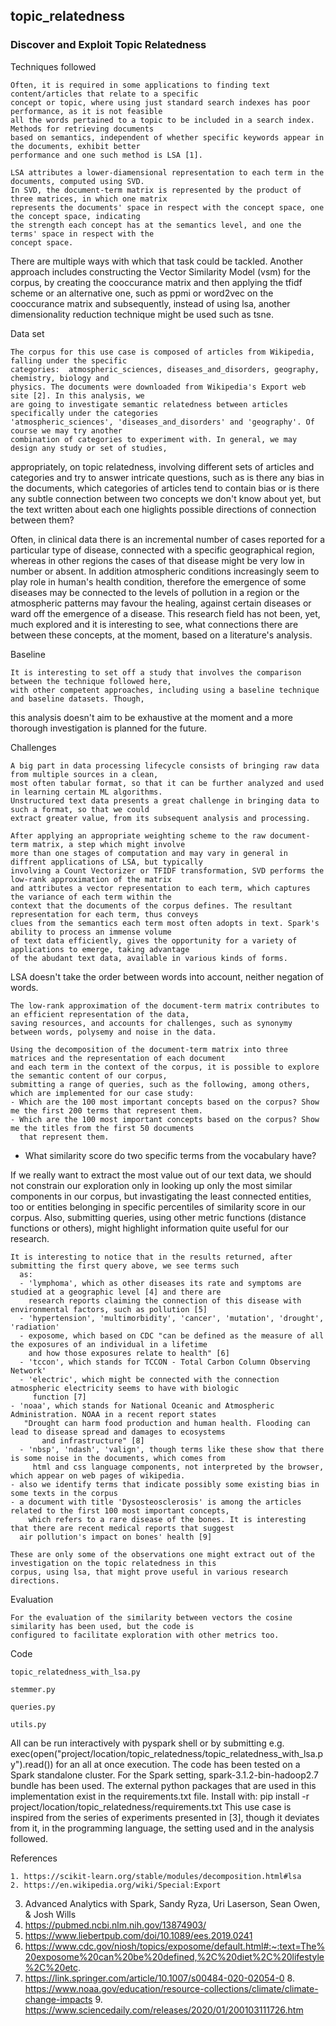 ## topic_relatedness

### Discover and Exploit Topic Relatedness

    
 
Techniques followed
 
	Often, it is required in some applications to finding text content/articles that relate to a specific
	concept or topic, where using just standard search indexes has poor performance, as it is not feasible 
	all the words pertained to a topic to be included in a search index. Methods for retrieving documents 
	based on semantics, independent of whether specific keywords appear in the documents, exhibit better
	performance and one such method is LSA [1].
	
	LSA attributes a lower-diamensional representation to each term in the documents, computed using SVD.
	In SVD, the document-term matrix is represented by the product of three matrices, in which one matrix 
	represents the documents' space in respect with the concept space, one the concept space, indicating 
	the strength each concept has at the semantics level, and one the terms' space in respect with the
	concept space.
	
  There are multiple ways with which that task could be tackled. Another approach includes constructing
	the Vector Similarity Model (vsm) for the corpus, by creating the cooccurance matrix and then applying
	the tfidf scheme or an alternative one, such as ppmi or word2vec on the cooccurance matrix and 
	subsequently, instead of using lsa, another dimensionality reduction technique might be used such as 
	tsne.
	
	
  
Data set

	The corpus for this use case is composed of articles from Wikipedia, falling under the specific 
	categories:  atmospheric_sciences, diseases_and_disorders, geography, chemistry, biology and 
	physics. The documents were downloaded from Wikipedia's Export web site [2]. In this analysis, we
	are going to investigate semantic relatedness between articles specifically under the categories
    'atmospheric_sciences', 'diseases_and_disorders' and 'geography'. Of course we may try another 
	combination of categories to experiment with. In general, we may design any study or set of studies, 
  appropriately, on topic relatedness, involving different sets of articles and categories and try to
	answer intricate questions, such as is there any bias in the documents, which categories of articles
	tend to contain bias or is there any subtle connection between two concepts we don't know about yet,
	but the text written about each one higlights possible directions of connection between them? 

  Often, in clinical data there is an incremental number of cases reported for a particular type of 
	disease, connected with a specific geographical region, whereas in other regions the cases of that
	disease might be very low in number or absent. In addition atmospheric conditions increasingly seem
	to play role in human's health condition, therefore the emergence of some diseases may be connected 
	to the levels of pollution in a region or the atmospheric patterns may favour the healing, against 
	certain diseases or ward off the emergence of a disease. This research field has not been, yet, much
	explored and it is interesting to see, what connections there are between these concepts, at the moment,
	based on a literature's analysis.
	


Baseline
	
	It is interesting to set off a study that involves the comparison between the technique followed here,
	with other competent approaches, including using a baseline technique and baseline datasets. Though,
  this analysis doesn't aim to be exhaustive at the moment and a more thorough investigation is planned
  for the future.

	

Challenges

	A big part in data processing lifecycle consists of bringing raw data from multiple sources in a clean,
	most often tabular format, so that it can be further analyzed and used in learning certain ML algorithms.
	Unstructured text data presents a great challenge in bringing data to such a format, so that we could 
	extract greater value, from its subsequent analysis and processing.
	
	After applying an appropriate weighting scheme to the raw document-term matrix, a step which might involve 
	more than one stages of computation and may vary in general in diffrent applications of LSA, but typically 
	involving a Count Vectorizer or TFIDF transformation, SVD performs the low-rank approximation of the matrix
	and attributes a vector representation to each term, which captures the variance of each term within the
	context that the documents of the corpus defines. The resultant representation for each term, thus conveys 
	clues from the semantics each term most often adopts in text. Spark's ability to process an immense volume
	of text data efficiently, gives the opportunity for a variety of applications to emerge, taking advantage
	of the abudant text data, available in various kinds of forms.

  LSA doesn't take the order between words into account, neither negation of words.	
	
	The low-rank approximation of the document-term matrix contributes to an efficient representation of the data,
	saving resources, and accounts for challenges, such as synonymy between words, polysemy and noise in the data. 
    	
	Using the decomposition of the document-term matrix into three matrices and the representation of each document
	and each term in the context of the corpus, it is possible to explore the semantic content of our corpus,
	submitting a range of queries, such as the following, among others, which are implemented for our case study:
	- Which are the 100 most important concepts based on the corpus? Show me the first 200 terms that represent them.
	- Which are the 100 most important concepts based on the corpus? Show me the titles from the first 50 documents 
	  that represent them.
  - What similarity score do two specific terms from the vocabulary have?
    
  If we really want to extract the most value out of our text data, we should not constrain our exploration only in 
	looking up only the most similar components in our corpus, but invastigating the least connected entities, too or 
	entities belonging in specific percentiles of similarity score in our corpus. Also, submitting queries, using other
	metric functions (distance functions or others), might highlight information quite useful for our research.

    It is interesting to notice that in the results returned, after submitting the first query above, we see terms such
	  as: 
	  - 'lymphoma', which as other diseases its rate and symptoms are studied at a geographic level [4] and there are 
	    research reports claiming the connection of this disease with environmental factors, such as pollution [5]
      - 'hypertension', 'multimorbidity', 'cancer', 'mutation', 'drought', 'radiation' 	   
	  - exposome, which based on CDC "can be defined as the measure of all the exposures of an individual in a lifetime
    	and how those exposures relate to health" [6]
      - 'tccon', which stands for TCCON - Total Carbon Column Observing Network' 
	  - 'electric', which might be connected with the connection atmospheric electricity seems to have with biologic 
	     function [7]
    - 'noaa', which stands for National Oceanic and Atmospheric Administration. NOAA in a recent report states
   	   "Drought can harm food production and human health. Flooding can lead to disease spread and damages to ecosystems 
		   and infrastructure" [8]
	  - 'nbsp', 'ndash', 'valign', though terms like these show that there is some noise in the documents, which comes from
	     html and css language components, not interpreted by the browser, which appear on web pages of wikipedia.
    - also we identify terms that indicate possibly some existing bias in some texts in the corpus
    - a document with title 'Dysosteosclerosis' is among the articles related to the first 100 most important concepts, 
	    which refers to a rare disease of the bones. It is interesting that there are recent medical reports that suggest 
      air pollution's impact on bones' health [9] 
		
	These are only some of the observations one might extract out of the investigation on the topic relatedness in this 
	corpus, using lsa, that might prove useful in various research directions.
	
		

Evaluation

	For the evaluation of the similarity between vectors the cosine similarity has been used, but the code is
	configured to facilitate exploration with other metrics too.
	

 
Code

    topic_relatedness_with_lsa.py
   
    stemmer.py
       
	queries.py   
	
	utils.py
	   
   All can be run interactively with pyspark shell or by submitting e.g. exec(open("project/location/topic_relatedness/topic_relatedness_with_lsa.py").read()) 
   for an all at once execution. The code has been tested on a Spark standalone cluster. For the Spark setting,
   spark-3.1.2-bin-hadoop2.7 bundle has been used.
   The external python packages that are used in this implementation exist in the requirements.txt file. Install with: 
	   pip install -r project/location/topic_relatedness/requirements.txt
   This use case is inspired from the series of experiments presented in [3], though it deviates from it, in the
   programming language, the setting used and in the analysis followed.

   

References

	1. https://scikit-learn.org/stable/modules/decomposition.html#lsa
	2. https://en.wikipedia.org/wiki/Special:Export
  3. Advanced Analytics with Spark, Sandy Ryza, Uri Laserson, Sean Owen, & Josh Wills
  4. https://pubmed.ncbi.nlm.nih.gov/13874903/
  5. https://www.liebertpub.com/doi/10.1089/ees.2019.0241
  6. https://www.cdc.gov/niosh/topics/exposome/default.html#:~:text=The%20exposome%20can%20be%20defined,%2C%20diet%2C%20lifestyle%2C%20etc.
  7. https://link.springer.com/article/10.1007/s00484-020-02054-0
	8. https://www.noaa.gov/education/resource-collections/climate/climate-change-impacts
	9. https://www.sciencedaily.com/releases/2020/01/200103111726.htm
